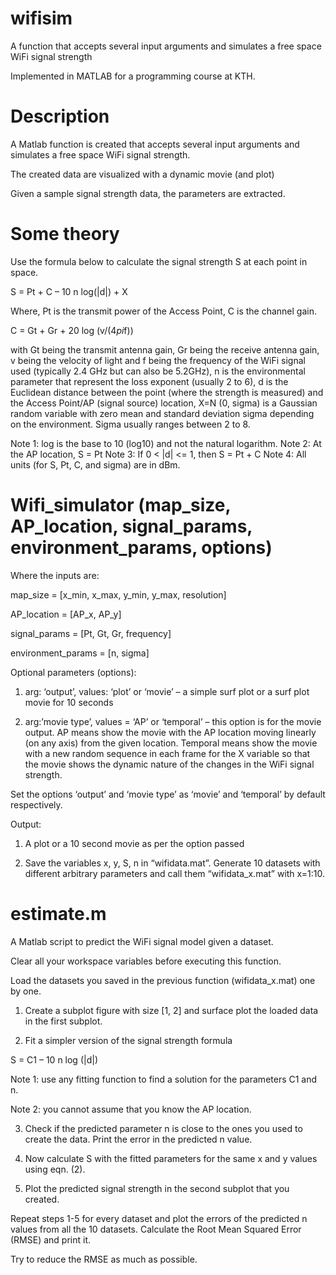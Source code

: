 # wifisim
A function that accepts several input arguments and simulates a free space WiFi signal strength

Implemented in MATLAB for a programming course at KTH.

# Description

A Matlab function is created that accepts several input arguments and simulates a free space 
WiFi signal strength. 

The created data are visualized with a dynamic movie (and plot) 

Given a sample signal strength data, the parameters are extracted.

# Some theory

Use the formula below to calculate the signal strength S at each point in space. 

S = Pt + C – 10 n log(|d|) + X

Where, Pt is the transmit power of the Access Point, C is the channel gain. 

C = Gt + Gr + 20 log (v/(4*pi*f)) 

with Gt being the transmit antenna gain, Gr being the receive antenna gain, v being the velocity of light and f being the frequency of the WiFi signal used (typically 2.4 GHz but can also be 5.2GHz), n is the environmental parameter that represent the loss exponent (usually 2 to 6), d is the Euclidean distance between the point (where the strength is measured) and 
the Access Point/AP (signal source) location, X=N (0, sigma) is a Gaussian random variable with zero mean and standard deviation 
sigma depending on the environment. Sigma usually ranges between 2 to 8. 

Note 1: log is the base to 10 (log10) and not the natural logarithm. 
Note 2: At the AP location, S = Pt 
Note 3: If 0 < |d| <= 1, then S = Pt + C 
Note 4: All units (for S, Pt, C, and sigma) are in dBm. 

# Wifi_simulator (map_size, AP_location, signal_params, environment_params, options) 

Where the inputs are:

map_size = [x_min, x_max, y_min, y_max, resolution] 

AP_location = [AP_x, AP_y] 

signal_params = [Pt, Gt, Gr, frequency] 

environment_params = [n, sigma] 

Optional parameters (options): 

1.  arg: ‘output’, values: ‘plot’ or ‘movie’ – a simple surf plot or a surf plot movie for 10 
seconds 

2.  arg:’movie type’, values = ‘AP’ or ‘temporal’ – this option is for the movie output. AP 
means show the movie with the AP location moving linearly (on any axis) from the 
given location. Temporal means show the movie with a new random sequence in 
each frame for the X variable so that the movie shows the dynamic nature of the 
changes in the WiFi signal strength. 

Set the options ‘output’ and ‘movie type’ as ‘movie’ and ‘temporal’ by default respectively. 

Output: 

1.   A plot or a 10 second movie as per the option passed 

2.  Save the variables x, y, S, n in “wifidata.mat”. Generate 10 datasets with different 
arbitrary parameters and call them “wifidata_x.mat” with x=1:10. 

# estimate.m

A Matlab script to predict the WiFi signal model given a dataset.
 
Clear all your workspace variables before executing this function. 
 
Load the datasets you saved in the previous function (wifidata_x.mat) one by one. 

1.  Create a subplot figure with size [1, 2] and surface plot the loaded data in the first 
subplot. 
 
2.  Fit a simpler version of the signal strength formula 

S = C1 – 10 n log (|d|)

Note 1: use any fitting function to find a solution for the parameters C1 and n. 

Note 2: you cannot assume that you know the AP location. 
 
3.  Check if the predicted parameter n is close to the ones you used to create the data. 
Print the error in the predicted n value.  
 
4.  Now calculate S with the fitted parameters for the same x and y values using eqn. (2).  
 
5.  Plot the predicted signal strength in the second subplot that you created. 
 
Repeat steps 1-5 for every dataset and plot the errors of the predicted n values from all 
the 10 datasets. Calculate the Root Mean Squared Error (RMSE) and print it. 
 
Try to reduce the RMSE as much as possible. 
